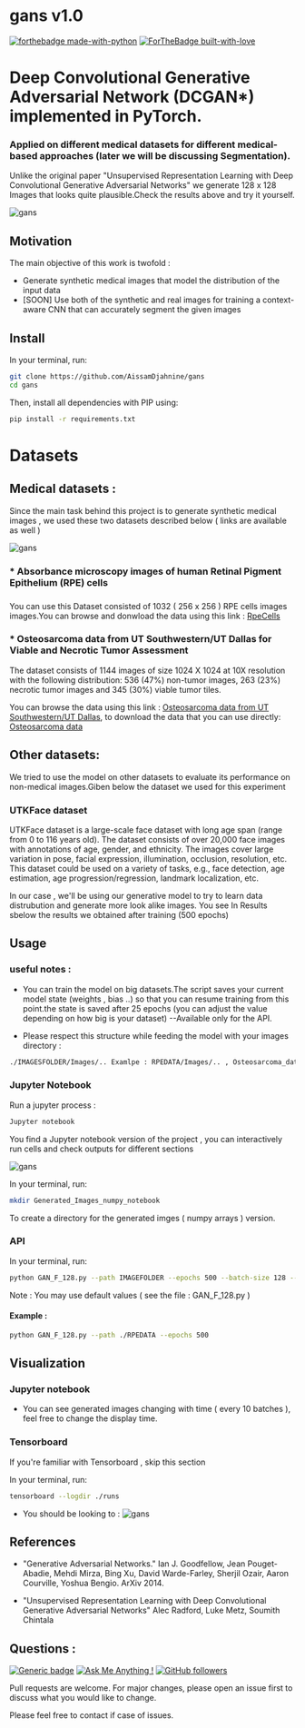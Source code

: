 # gans v1.0
[![forthebadge made-with-python](http://ForTheBadge.com/images/badges/made-with-python.svg)](https://www.python.org/)
[![ForTheBadge built-with-love](http://ForTheBadge.com/images/badges/built-with-love.svg)](https://GitHub.com/Naereen/)


# Deep Convolutional Generative Adversarial Network (DCGAN*) implemented in PyTorch.

### Applied on different medical datasets for different medical-based approaches (later we will be discussing Segmentation).

Unlike the original paper "Unsupervised Representation Learning with Deep Convolutional Generative Adversarial Networks" we generate 128 x 128 Images that looks quite plausible.Check the results above and try it yourself.

![gans](https://github.com/AissamDjahnine/gans/blob/master/imgs/gans_ex.png)

## Motivation

The main objective of this work is twofold : 

* Generate synthetic medical images that model the distribution of the input data 
* [SOON] Use both of the synthetic and real images for training a context-aware CNN that can accurately segment the given images


## Install
In your terminal, run:

```bash
git clone https://github.com/AissamDjahnine/gans
cd gans
```

Then, install all dependencies with PIP using:

```bash
pip install -r requirements.txt
```

# Datasets

## Medical datasets : 

Since the main task behind this project is to generate synthetic medical images , we used these two datasets described below ( links are available as well )

![gans](https://github.com/AissamDjahnine/gans/blob/master/imgs/datasets.png)
### * Absorbance microscopy images of human Retinal Pigment Epithelium (RPE) cells
###
You can use this Dataset consisted of 1032  ( 256 x 256 ) RPE cells images images.You can browse and donwload the data using this link : [RpeCells](https://drive.google.com/drive/folders/1gzqjCvfp6pIpM2aT6UWgD3DkJNdhZ9D-?usp=sharing)

### * Osteosarcoma data from UT Southwestern/UT Dallas for Viable and Necrotic Tumor Assessment

The dataset consists of 1144 images of size 1024 X 1024 at 10X resolution with the following distribution: 536 (47%) non-tumor images, 263 (23%) necrotic tumor images and 345 (30%) viable tumor tiles.

You can browse the data using this link : [Osteosarcoma data from UT Southwestern/UT Dallas](https://wiki.cancerimagingarchive.net/pages/viewpage.action?pageId=52756935), to download the data that you can use directly: [Osteosarcoma data](https://drive.google.com/open?id=1mN7Wqbo1FOchtPITS83xkDu-j6C6d74q)

## Other datasets: 

We tried to use the model on other datasets to evaluate its performance on non-medical images.Giben below the dataset we used for this experiment 

### UTKFace dataset

UTKFace dataset is a large-scale face dataset with long age span (range from 0 to 116 years old). The dataset consists of over 20,000 face images with annotations of age, gender, and ethnicity. The images cover large variation in pose, facial expression, illumination, occlusion, resolution, etc. This dataset could be used on a variety of tasks, e.g., face detection, age estimation, age progression/regression, landmark localization, etc.

In our case , we'll be using our generative model to try to learn data distrubution and generate more look alike images.
You see In Results sbelow the results we obtained after training (500 epochs)

## Usage

### useful notes : 

* You can train the model on big datasets.The script saves your current model state (weights , bias ..) so that you can resume training from this point.the state is saved after 25 epochs (you can adjust the value depending on how big is your dataset) --Available only for the API. 

* Please respect this structure while feeding the model with your images directory :

```bash
./IMAGESFOLDER/Images/.. Examlpe : RPEDATA/Images/.. , Osteosarcoma_data/Images/..
```

### Jupyter Notebook 

Run a jupyter process :

```bash
Jupyter notebook
```

You find a Jupyter notebook version of the project , you can interactively run cells and check outputs for different sections 

![gans](https://github.com/AissamDjahnine/gans/blob/master/imgs/jupyter.jpg)

In your terminal, run:
```bash
mkdir Generated_Images_numpy_notebook
```
To create a directory for the generated imges ( numpy arrays ) version.

### API 

In your terminal, run:

```bash
python GAN_F_128.py --path IMAGEFOLDER --epochs 500 --batch-size 128 --lr 0.0002
```
Note : You may use default values ( see the file : GAN_F_128.py )

#### Example : 

```bash
python GAN_F_128.py --path ./RPEDATA --epochs 500 
```

## Visualization
### Jupyter notebook 

* You can see generated images changing with time ( every 10 batches ), feel free to change the display time.

### Tensorboard 

If you're familiar with Tensorboard , skip this section 

In your terminal, run:

```bash
tensorboard --logdir ./runs
```
* You should be looking to :
![gans](https://github.com/AissamDjahnine/gans/blob/master/imgs/tb_.jpg)

## References 

* "Generative Adversarial Networks." Ian J. Goodfellow, Jean Pouget-Abadie, Mehdi Mirza, Bing Xu, David Warde-Farley, Sherjil Ozair, Aaron Courville, Yoshua Bengio. ArXiv 2014.

* "Unsupervised Representation Learning with Deep Convolutional Generative Adversarial Networks" Alec Radford, Luke Metz, Soumith Chintala



## Questions :
[![Generic badge](https://img.shields.io/badge/TEST-VERSION-RED.svg)](https://github.com/AissamDjahnine)
[![Ask Me Anything !](https://img.shields.io/badge/Ask%20me-anything-1abc9c.svg)](https://github.com/AissamDjahnine)
[![GitHub followers](https://img.shields.io/github/followers/Naereen.svg?style=social&label=Follow&maxAge=2592000)](https://github.com/AissamDjahnine?tab=followers)

Pull requests are welcome. For major changes, please open an issue first to discuss what you would like to change.

Please feel free to contact if case of issues.
